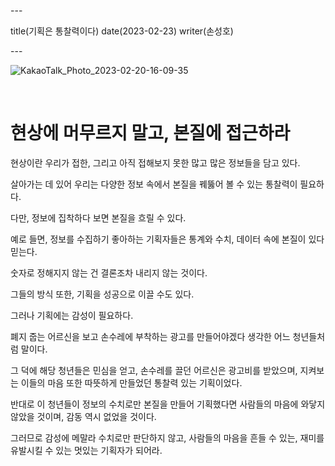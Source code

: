 \---

title(기획은 통찰력이다) date(2023-02-23) writer(손성호)

\---

![KakaoTalk_Photo_2023-02-20-16-09-35](https://dev-hand.github.io/blog/images/091b86804aa030a9ad51cc0607afbc52.jpeg)

<br/>

# 현상에 머무르지 말고, 본질에 접근하라

현상이란 우리가 접한, 그리고 아직 접해보지 못한 많고 많은 정보들을 담고 있다.

살아가는 데 있어 우리는 다양한 정보 속에서 본질을 꿰뚫어 볼 수 있는 통찰력이 필요하다.

다만, 정보에 집착하다 보면 본질을 흐릴 수 있다.

예로 들면, 정보를 수집하기 좋아하는 기획자들은 통계와 수치, 데이터 속에 본질이 있다 믿는다.

숫자로 정해지지 않는 건 결론조차 내리지 않는 것이다.

그들의 방식 또한, 기획을 성공으로 이끌 수도 있다.

그러나 기획에는 감성이 필요하다.

폐지 줍는 어르신을 보고 손수레에 부착하는 광고를 만들어야겠다 생각한 어느 청년들처럼 말이다.

그 덕에 해당 청년들은 민심을 얻고, 손수레를 끌던 어르신은 광고비를 받았으며, 지켜보는 이들의 마음 또한 따뜻하게 만들었던 통찰력 있는 기획이었다.

반대로 이 청년들이 정보의 수치로만 본질을 만들어 기획했다면 사람들의 마음에 와닿지 않았을 것이며, 감동 역시 없었을 것이다.

그러므로 감성에 메말라 수치로만 판단하지 않고, 사람들의 마음을 흔들 수 있는, 재미를 유발시킬 수 있는 멋있는 기획자가 되어라.

